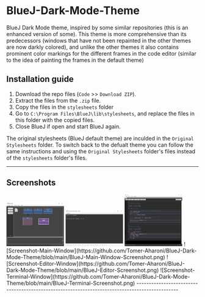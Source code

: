 # BlueJ-Dark-Mode-Theme
BlueJ Dark Mode theme, inspired by some similar repositories (this is an enhanced version of some).
This theme is more comprehensive than its predecessors (windows that have not been repainted in the other themes are now darkly colored),
and unlike the other themes it also contains prominent color markings for the different frames in the code editor (similar to the idea of painting the frames in the default theme)

Installation guide
-----------------------------------------------------------------------------------------------

1. Download the repo files  (```Code``` >> ```Download ZIP```).
2. Extract the files from the ```.zip``` file.
3. Copy the files in the ```stylesheets``` folder
4. Go to ```C:\Program Files\BlueJ\lib\stylesheets```, and replace the files in this folder with the copied files.
5. Close BlueJ if open and start BlueJ again.

The original stylesheets (BlueJ default theme) are inculded in the ```Original Stylesheets``` folder. 
To switch back to the defualt theme you can follow the same instructions and using the ```Original Stylesheets``` folder's files instead of the ```stylesheets``` folder's files.

-----------------------------------------------------------------------------------------------

Screenshots
-----------------------------------------------------------------------------------------------
<img src="https://github.com/Tomer-Aharoni/BlueJ-Dark-Mode-Theme/blob/main/BlueJ-Main-Window-Screenshot.png" width="30%">
<img src="https://github.com/Tomer-Aharoni/BlueJ-Dark-Mode-Theme/blob/main/BlueJ-Terminal-Screenshot.png" width="30%">
<img src="https://github.com/Tomer-Aharoni/BlueJ-Dark-Mode-Theme/blob/main/BlueJ-Editor-Screenshot.png" width="30%">
![Screenshot-Main-Window](https://github.com/Tomer-Aharoni/BlueJ-Dark-Mode-Theme/blob/main/BlueJ-Main-Window-Screenshot.png)
![Screenshot-Editor-Window](https://github.com/Tomer-Aharoni/BlueJ-Dark-Mode-Theme/blob/main/BlueJ-Editor-Screenshot.png)
![Screenshot-Terminal-Window](https://github.com/Tomer-Aharoni/BlueJ-Dark-Mode-Theme/blob/main/BlueJ-Terminal-Screenshot.png)
-----------------------------------------------------------------------------------------------
